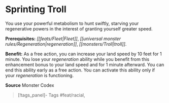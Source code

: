 ﻿---
cssclass: [feats]

---
# Sprinting Troll

You use your powerful metabolism to hunt swiftly, starving your regenerative powers in the interest of granting yourself greater speed.

**Prerequisites:** _[[feats/Fleet|Fleet]]_, _[[universal monster rules/Regeneration|regeneration]]_, _[[monsters/Troll|troll]]_.

**Benefit:** As a free action, you can increase your land speed by 10 feet for 1 minute. You lose your _regeneration_ ability while you benefit from this enhancement bonus to your land speed and for 1 minute afterward. You can end this ability early as a free action. You can activate this ability only if your _regeneration_ is functioning.

**Source** Monster Codex
>[!tags_panel]- Tags
> #feat/racial, 